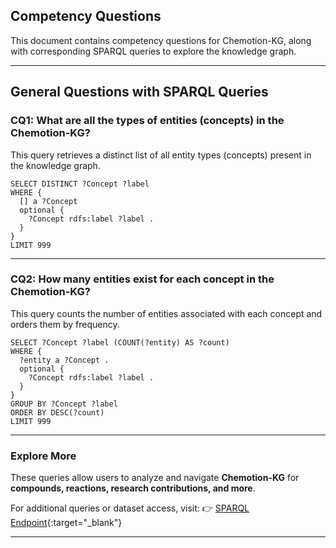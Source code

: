 ## Competency Questions

This document contains competency questions for Chemotion-KG, along with corresponding SPARQL queries to explore the knowledge graph.

---

## General Questions with SPARQL Queries

### **CQ1: What are all the types of entities (concepts) in the Chemotion-KG?**
This query retrieves a distinct list of all entity types (concepts) present in the knowledge graph.


```sparql
SELECT DISTINCT ?Concept ?label
WHERE {
  [] a ?Concept
  optional {
    ?Concept rdfs:label ?label .    
  }
}
LIMIT 999
```

---

### **CQ2: How many entities exist for each concept in the Chemotion-KG?**
This query counts the number of entities associated with each concept and orders them by frequency.


```sparql
SELECT ?Concept ?label (COUNT(?entity) AS ?count)
WHERE {
  ?entity a ?Concept .
  optional {
    ?Concept rdfs:label ?label .    
  }
}
GROUP BY ?Concept ?label
ORDER BY DESC(?count)
LIMIT 999
```

---

### **Explore More**
These queries allow users to analyze and navigate **Chemotion-KG** for **compounds, reactions, research contributions, and more**.

For additional queries or dataset access, visit:
👉 [SPARQL Endpoint](https://ditrare.ise.fiz-karlsruhe.de/chemotion-kg/sparql){:target="_blank"}

---

